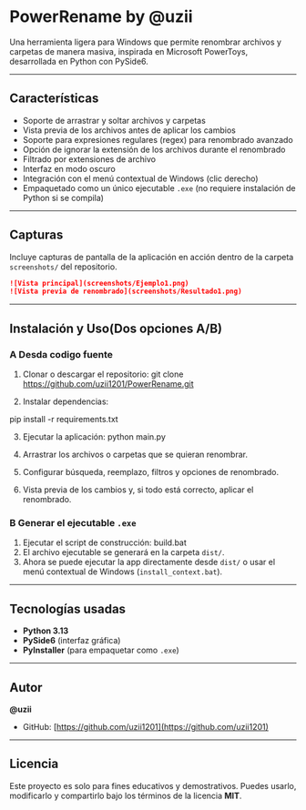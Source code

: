 # PowerRename by @uzii

Una herramienta ligera para Windows que permite renombrar archivos y carpetas de manera masiva, inspirada en Microsoft PowerToys, desarrollada en Python con PySide6.

---

## Características

* Soporte de arrastrar y soltar archivos y carpetas
* Vista previa de los archivos antes de aplicar los cambios
* Soporte para expresiones regulares (regex) para renombrado avanzado
* Opción de ignorar la extensión de los archivos durante el renombrado
* Filtrado por extensiones de archivo
* Interfaz en modo oscuro
* Integración con el menú contextual de Windows (clic derecho)
* Empaquetado como un único ejecutable `.exe` (no requiere instalación de Python si se compila)

---

## Capturas

Incluye capturas de pantalla de la aplicación en acción dentro de la carpeta `screenshots/` del repositorio.

```markdown
![Vista principal](screenshots/Ejemplo1.png)
![Vista previa de renombrado](screenshots/Resultado1.png)
```

---

## Instalación y Uso(Dos opciones A/B)

### A Desda codigo fuente

1. Clonar o descargar el repositorio:
git clone https://github.com/uzii1201/PowerRename.git

2. Instalar dependencias:

pip install -r requirements.txt

3. Ejecutar la aplicación:
python main.py

4. Arrastrar los archivos o carpetas que se quieran renombrar.
5. Configurar búsqueda, reemplazo, filtros y opciones de renombrado.
6. Vista previa de los cambios y, si todo está correcto, aplicar el renombrado.

### B Generar el ejecutable `.exe`

1. Ejecutar el script de construcción:
build.bat
2. El archivo ejecutable se generará en la carpeta `dist/`.
3. Ahora se puede ejecutar la app directamente desde `dist/` o usar el menú contextual de Windows (`install_context.bat`).

---

## Tecnologías usadas

* **Python 3.13**
* **PySide6** (interfaz gráfica)
* **PyInstaller** (para empaquetar como `.exe`)

---

## Autor

**@uzii**

* GitHub: [https://github.com/uzii1201](https://github.com/uzii1201)

---

## Licencia

Este proyecto es solo para fines educativos y demostrativos.
Puedes usarlo, modificarlo y compartirlo bajo los términos de la licencia **MIT**.


